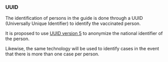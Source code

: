 ### UUID

The identification of persons in the guide is done through a UUID (Universally Unique Identifier) to identify the vaccinated person.

It is proposed to use [UUID version 5](https://www.uuidtools.com/uuid-versions-explained) to anonymize the national identifier of the person.

Likewise, the same technology will be used to identify cases in the event that there is more than one case per person.